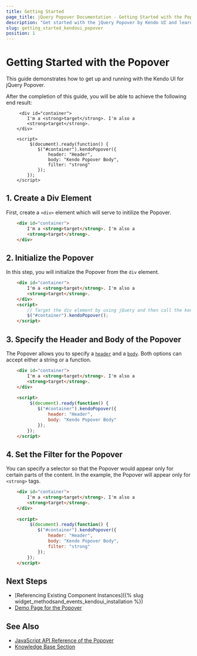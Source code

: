 ```yaml
---
title: Getting Started
page_title: jQuery Popover Documentation - Getting Started with the Popover
description: "Get started with the jQuery Popover by Kendo UI and learn how to create and initialize the component."
slug: getting_started_kendoui_popover
position: 1
---
```


# Getting Started with the Popover

This guide demonstrates how to get up and running with the Kendo UI for jQuery Popover.

After the completion of this guide, you will be able to achieve the following end result:

```dojo
     <div id="container">
        I'm a <strong>target</strong>. I'm also a
        <strong>target</strong>.
    </div>
     
    <script>
         $(document).ready(function() {
            $("#container").kendoPopover({
                header: "Header",
                body: "Kendo Popover Body",
                filter: "strong"
            });
        });
    </script>
```

## 1. Create a Div Element

First, create a `<div>` element which will serve to initilize the Popover.

```html
    <div id="container">
        I'm a <strong>target</strong>. I'm also a
        <strong>target</strong>.
    </div>
```

## 2. Initialize the Popover 

In this step, you will initialize the Popover from the `div` element. 

```html
    <div id="container">
        I'm a <strong>target</strong>. I'm also a
        <strong>target</strong>.
    </div>
    <script>
        // Target the div element by using jQuery and then call the kendoPopover() method.
        $("#container").kendoPopover();
    </script>
```

## 3. Specify the Header and Body of the Popover

The Popover allows you to specify a [`header`](/api/javascript/ui/popover/configuration/header) and a [`body`](/api/javascript/ui/popover/configuration/body). Both options can accept either a string or a function.

```html
    <div id="container">
        I'm a <strong>target</strong>. I'm also a
        <strong>target</strong>.
    </div>
     
    <script>
         $(document).ready(function() {
            $("#container").kendoPopover({
                header: "Header",
                body: "Kendo Popover Body"
            });
        });
    </script>
```

## 4. Set the Filter for the Popover

You can specify a selector so that the Popover would appear only for certain parts of the content. In the example, the Popover will appear only for `<strong>` tags.

```html
    <div id="container">
        I'm a <strong>target</strong>. I'm also a
        <strong>target</strong>.
    </div>
     
    <script>
         $(document).ready(function() {
            $("#container").kendoPopover({
                header: "Header",
                body: "Kendo Popover Body",
                filter: "strong"
            });
        });
    </script>
```

## Next Steps 

* [Referencing Existing Component Instances]({% slug widget_methodsand_events_kendoui_installation %}) 
* [Demo Page for the Popover](https://demos.telerik.com/kendo-ui/popover/index)

## See Also 

* [JavaScript API Reference of the Popover](/api/javascript/ui/popover)
* [Knowledge Base Section](/knowledge-base)

<script>
  window.onload = function() {
    document.getElementsByClassName("btn-run")[0].click();
  }
</script>
